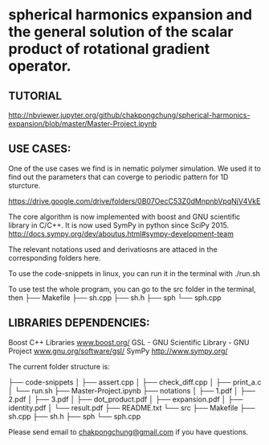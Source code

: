 spherical harmonics expansion and the general solution of the scalar product of rotational gradient operator.
========================================================================


TUTORIAL
--------


http://nbviewer.jupyter.org/github/chakpongchung/spherical-harmonics-expansion/blob/master/Master-Project.ipynb


USE CASES:
----------

One of the use cases we find is in nematic polymer simulation. We used it to find out the parameters that can coverge to  periodic pattern for 1D sturcture.

https://drive.google.com/drive/folders/0B07OecC53Z0dMnpnbVpqNjV4VkE



The core algorithm is now implemented with boost and GNU scientific library in C/C++. It is now used SymPy in python since SciPy 2015.
http://docs.sympy.org/dev/aboutus.html#sympy-development-team

The relevant notations used and derivatiosns are attaced in the corresponding folders here.


To use the code-snippets in linux, you can run it in the terminal with
./run.sh

To use test the whole program, you can go to the src folder in the terminal, then
├── Makefile
├── sh.cpp
├── sh.h
├── sph
└── sph.cpp


LIBRARIES DEPENDENCIES:
-----------------------

Boost C++ Libraries 
www.boost.org/
GSL - GNU Scientific Library - GNU Project
www.gnu.org/software/gsl/
SymPy
http://www.sympy.org/

The current folder structure is:

├── code-snippets
│   ├── assert.cpp
│   ├── check_diff.cpp
│   ├── print_a.c
│   └── run.sh
├── Master-Project.ipynb
├── notations
│   ├── 1.pdf
│   ├── 2.pdf
│   ├── 3.pdf
│   ├── dot_product.pdf
│   ├── expansion.pdf
│   ├── identity.pdf
│   └── result.pdf
├── README.txt
└── src
    ├── Makefile
    ├── sh.cpp
    ├── sh.h
    ├── sph
    └── sph.cpp



Please send email to chakpongchung@gmail.com if you have questions.


